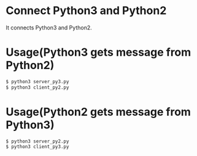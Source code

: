 # Connect Python3 and Python2

It connects Python3 and Python2.

# Usage(Python3 gets message from Python2)
```bash
$ python3 server_py3.py
$ python3 client_py2.py
```

# Usage(Python2 gets message from Python3)
```bash
$ python3 server_py2.py
$ python3 client_py3.py
```
